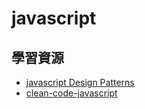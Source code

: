 # javascript
## 學習資源
* [javascript Design Patterns](https://www.dofactory.com/javascript/design-patterns)
* [clean-code-javascript](https://github.com/ryanmcdermott/clean-code-javascript)